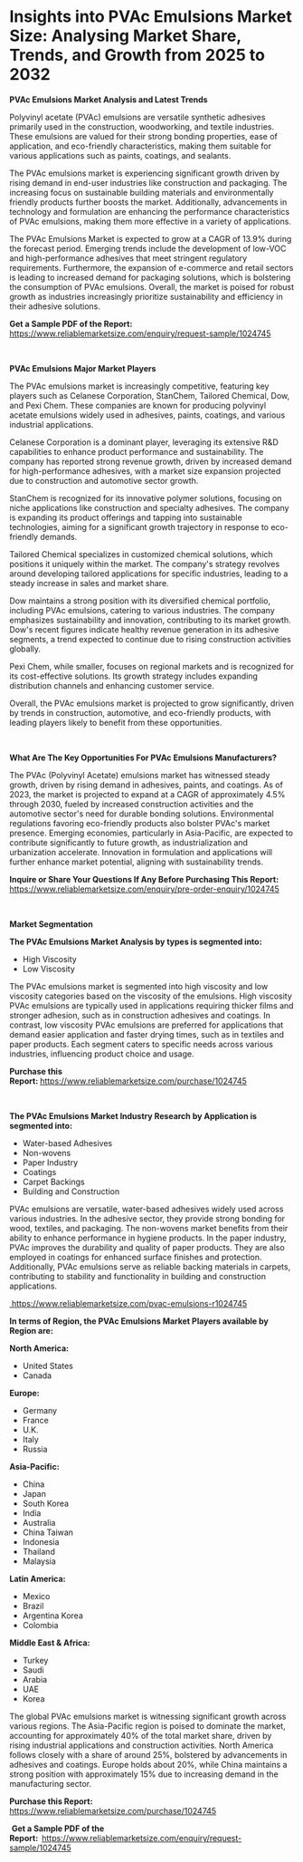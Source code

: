 <p><h1>Insights into PVAc Emulsions Market Size: Analysing Market Share, Trends, and Growth from 2025 to 2032</h1></p><p><strong>PVAc Emulsions Market Analysis and Latest Trends</strong></p>
<p><p>Polyvinyl acetate (PVAc) emulsions are versatile synthetic adhesives primarily used in the construction, woodworking, and textile industries. These emulsions are valued for their strong bonding properties, ease of application, and eco-friendly characteristics, making them suitable for various applications such as paints, coatings, and sealants.</p><p>The PVAc emulsions market is experiencing significant growth driven by rising demand in end-user industries like construction and packaging. The increasing focus on sustainable building materials and environmentally friendly products further boosts the market. Additionally, advancements in technology and formulation are enhancing the performance characteristics of PVAc emulsions, making them more effective in a variety of applications.</p><p>The PVAc Emulsions Market is expected to grow at a CAGR of 13.9% during the forecast period. Emerging trends include the development of low-VOC and high-performance adhesives that meet stringent regulatory requirements. Furthermore, the expansion of e-commerce and retail sectors is leading to increased demand for packaging solutions, which is bolstering the consumption of PVAc emulsions. Overall, the market is poised for robust growth as industries increasingly prioritize sustainability and efficiency in their adhesive solutions.</p></p>
<p><strong>Get a Sample PDF of the Report:&nbsp;</strong> <a href="https://www.reliablemarketsize.com/enquiry/request-sample/1024745?utm_campaign=2478&utm_medium=2&utm_source=Github&utm_content=ia&utm_term=18042025&utm_id=pvac-emulsions">https://www.reliablemarketsize.com/enquiry/request-sample/1024745</a></p>
<p>&nbsp;</p>
<p><strong>PVAc Emulsions Major Market Players</strong></p>
<p><p>The PVAc emulsions market is increasingly competitive, featuring key players such as Celanese Corporation, StanChem, Tailored Chemical, Dow, and Pexi Chem. These companies are known for producing polyvinyl acetate emulsions widely used in adhesives, paints, coatings, and various industrial applications.</p><p>Celanese Corporation is a dominant player, leveraging its extensive R&D capabilities to enhance product performance and sustainability. The company has reported strong revenue growth, driven by increased demand for high-performance adhesives, with a market size expansion projected due to construction and automotive sector growth.</p><p>StanChem is recognized for its innovative polymer solutions, focusing on niche applications like construction and specialty adhesives. The company is expanding its product offerings and tapping into sustainable technologies, aiming for a significant growth trajectory in response to eco-friendly demands.</p><p>Tailored Chemical specializes in customized chemical solutions, which positions it uniquely within the market. The company's strategy revolves around developing tailored applications for specific industries, leading to a steady increase in sales and market share.</p><p>Dow maintains a strong position with its diversified chemical portfolio, including PVAc emulsions, catering to various industries. The company emphasizes sustainability and innovation, contributing to its market growth. Dow's recent figures indicate healthy revenue generation in its adhesive segments, a trend expected to continue due to rising construction activities globally.</p><p>Pexi Chem, while smaller, focuses on regional markets and is recognized for its cost-effective solutions. Its growth strategy includes expanding distribution channels and enhancing customer service.</p><p>Overall, the PVAc emulsions market is projected to grow significantly, driven by trends in construction, automotive, and eco-friendly products, with leading players likely to benefit from these opportunities.</p></p>
<p>&nbsp;</p>
<p><strong>What Are The Key Opportunities For PVAc Emulsions Manufacturers?</strong></p>
<p><p>The PVAc (Polyvinyl Acetate) emulsions market has witnessed steady growth, driven by rising demand in adhesives, paints, and coatings. As of 2023, the market is projected to expand at a CAGR of approximately 4.5% through 2030, fueled by increased construction activities and the automotive sector's need for durable bonding solutions. Environmental regulations favoring eco-friendly products also bolster PVAc's market presence. Emerging economies, particularly in Asia-Pacific, are expected to contribute significantly to future growth, as industrialization and urbanization accelerate. Innovation in formulation and applications will further enhance market potential, aligning with sustainability trends.</p></p>
<p><strong>Inquire or Share Your Questions If Any Before Purchasing This Report:</strong> <a href="https://www.reliablemarketsize.com/enquiry/pre-order-enquiry/1024745?utm_campaign=2478&utm_medium=2&utm_source=Github&utm_content=ia&utm_term=18042025&utm_id=pvac-emulsions">https://www.reliablemarketsize.com/enquiry/pre-order-enquiry/1024745</a></p>
<p>&nbsp;</p>
<p><strong>Market Segmentation</strong></p>
<p><strong>The PVAc Emulsions Market Analysis by types is segmented into:</strong></p>
<p><ul><li>High Viscosity</li><li>Low Viscosity</li></ul></p>
<p><p>The PVAc emulsions market is segmented into high viscosity and low viscosity categories based on the viscosity of the emulsions. High viscosity PVAc emulsions are typically used in applications requiring thicker films and stronger adhesion, such as in construction adhesives and coatings. In contrast, low viscosity PVAc emulsions are preferred for applications that demand easier application and faster drying times, such as in textiles and paper products. Each segment caters to specific needs across various industries, influencing product choice and usage.</p></p>
<p><strong>Purchase this Report:&nbsp;</strong><a href="https://www.reliablemarketsize.com/purchase/1024745?utm_campaign=2478&utm_medium=2&utm_source=Github&utm_content=ia&utm_term=18042025&utm_id=pvac-emulsions">https://www.reliablemarketsize.com/purchase/1024745</a></p>
<p>&nbsp;</p>
<p><strong>The PVAc Emulsions Market Industry Research by Application is segmented into:</strong></p>
<p><ul><li>Water-based Adhesives</li><li>Non-wovens</li><li>Paper Industry</li><li>Coatings</li><li>Carpet Backings</li><li>Building and Construction</li></ul></p>
<p><p>PVAc emulsions are versatile, water-based adhesives widely used across various industries. In the adhesive sector, they provide strong bonding for wood, textiles, and packaging. The non-wovens market benefits from their ability to enhance performance in hygiene products. In the paper industry, PVAc improves the durability and quality of paper products. They are also employed in coatings for enhanced surface finishes and protection. Additionally, PVAc emulsions serve as reliable backing materials in carpets, contributing to stability and functionality in building and construction applications.</p></p>
<p><a href="https://www.reliablemarketsize.com/pvac-emulsions-r1024745?utm_campaign=2478&utm_medium=2&utm_source=Github&utm_content=ia&utm_term=18042025&utm_id=pvac-emulsions">&nbsp;https://www.reliablemarketsize.com/pvac-emulsions-r1024745</a></p>
<p><strong>In terms of Region, the PVAc Emulsions Market Players available by Region are:</strong></p>
<p>
    <p> <strong> North America: </strong>
        <ul>
            <li>United States</li>
            <li>Canada</li>
        </ul>
        </p> 
    <p> <strong> Europe: </strong>
        <ul>
            <li>Germany</li>
            <li>France</li>
            <li>U.K.</li>
            <li>Italy</li>
            <li>Russia</li>
        </ul>
        </p> 
    <p> <strong> Asia-Pacific: </strong>
        <ul>
            <li>China</li>
            <li>Japan</li>
            <li>South Korea</li>
            <li>India</li>
            <li>Australia</li>
            <li>China Taiwan</li>
            <li>Indonesia</li>
            <li>Thailand</li>
            <li>Malaysia</li>
        </ul>
        </p> 
    <p> <strong> Latin America: </strong>
        <ul>
            <li>Mexico</li>
            <li>Brazil</li>
            <li>Argentina Korea</li>
            <li>Colombia</li>
        </ul>
        </p> 
    <p> <strong> Middle East & Africa: </strong>
        <ul>
            <li>Turkey</li>
            <li>Saudi</li>
            <li>Arabia</li>
            <li>UAE</li>
            <li>Korea</li>
        </ul>
    </p>
    </p>
<p><p>The global PVAc emulsions market is witnessing significant growth across various regions. The Asia-Pacific region is poised to dominate the market, accounting for approximately 40% of the total market share, driven by rising industrial applications and construction activities. North America follows closely with a share of around 25%, bolstered by advancements in adhesives and coatings. Europe holds about 20%, while China maintains a strong position with approximately 15% due to increasing demand in the manufacturing sector.</p></p>
<p><strong>Purchase this Report: </strong><a href="https://www.reliablemarketsize.com/purchase/1024745?utm_campaign=2478&utm_medium=2&utm_source=Github&utm_content=ia&utm_term=18042025&utm_id=pvac-emulsions">https://www.reliablemarketsize.com/purchase/1024745</a></p>
<p>&nbsp;<strong>Get a Sample PDF of the Report:&nbsp;&nbsp;</strong><a href="https://www.reliablemarketsize.com/enquiry/request-sample/1024745?utm_campaign=2478&utm_medium=2&utm_source=Github&utm_content=ia&utm_term=18042025&utm_id=pvac-emulsions">https://www.reliablemarketsize.com/enquiry/request-sample/1024745</a></p>
<p><strong></strong></p>
<p><p></p><p></p><p></p></p>